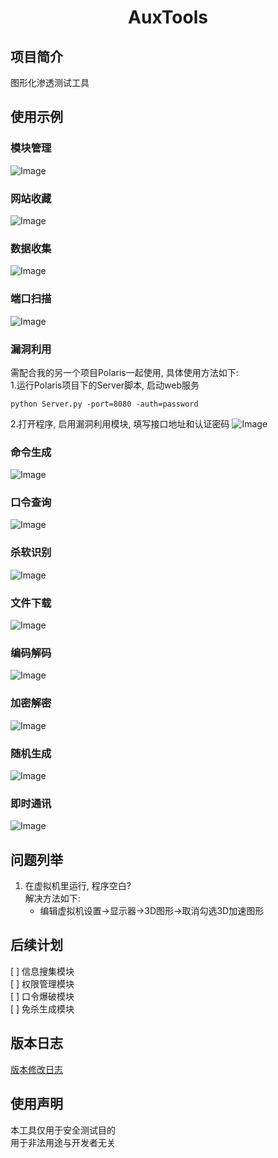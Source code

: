 <h1 align="center">AuxTools</h1>

## 项目简介
图形化渗透测试工具

## 使用示例
### 模块管理
![Image](docs/images/screenshot_00.png)
### 网站收藏
![Image](docs/images/screenshot_01.png)
### 数据收集
![Image](docs/images/screenshot_02.png)
### 端口扫描
![Image](docs/images/screenshot_03.png)
### 漏洞利用
需配合我的另一个项目Polaris一起使用, 具体使用方法如下:      
1.运行Polaris项目下的Server脚本, 启动web服务   
```
python Server.py -port=8080 -auth=password
```
2.打开程序, 启用漏洞利用模块, 填写接口地址和认证密码 
![Image](docs/images/screenshot_04.png)
### 命令生成
![Image](docs/images/screenshot_05.png)
### 口令查询
![Image](docs/images/screenshot_06.png)
### 杀软识别
![Image](docs/images/screenshot_07.png)
### 文件下载
![Image](docs/images/screenshot_08.png)
### 编码解码  
![Image](docs/images/screenshot_09.png)
### 加密解密
![Image](docs/images/screenshot_10.png)
### 随机生成
![Image](docs/images/screenshot_11.png)
### 即时通讯
![Image](docs/images/screenshot_12.png)

## 问题列举
1. 在虚拟机里运行, 程序空白?   
    解决方法如下:   
    + 编辑虚拟机设置->显示器->3D图形->取消勾选3D加速图形

## 后续计划
[ ] 信息搜集模块   
[ ] 权限管理模块   
[ ] 口令爆破模块   
[ ] 免杀生成模块   

## 版本日志
[版本修改日志](docs/CHANGELOG.md)

## 使用声明
本工具仅用于安全测试目的   
用于非法用途与开发者无关     
